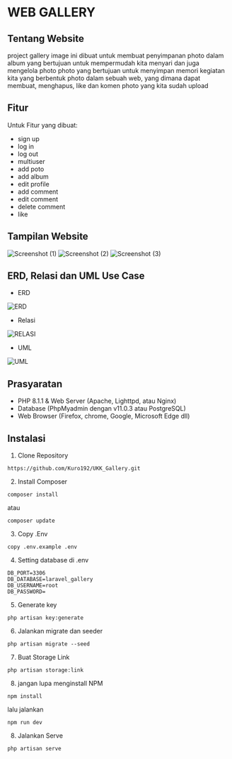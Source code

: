 # WEB GALLERY

## Tentang Website

project gallery image ini dibuat untuk membuat penyimpanan photo dalam album yang bertujuan untuk mempermudah kita menyari dan juga mengelola photo photo yang bertujuan untuk menyimpan memori kegiatan kita yang berbentuk photo dalam sebuah web, yang dimana dapat membuat, menghapus, like dan komen photo yang kita sudah upload

## Fitur

Untuk Fitur yang dibuat:
- sign up
- log in
- log out
- multiuser
- add poto
- add album
- edit profile
- add comment
- edit comment
- delete comment
- like

## Tampilan Website

![Screenshot (1)](https://github.com/dxxaja/v3-main/assets/126997743/4c2921c9-e05c-418f-99c6-f46301fdf695)
![Screenshot (2)](https://github.com/dxxaja/v3-main/assets/126997743/143db1a0-189d-4677-b725-e5651901c34d)
![Screenshot (3)](https://github.com/dxxaja/v3-main/assets/126997743/af3e5870-3377-4faa-81b8-9693c737e147)

## ERD, Relasi dan UML Use Case

- ERD

![ERD](https://github.com/dxxaja/v3-main/assets/126997743/d7d72b31-c857-41a6-8206-f046e24bf04a)


- Relasi

![RELASI](https://github.com/dxxaja/v3-main/assets/126997743/8a0aabda-68ca-4e32-a1a2-bc6114b82e63)

- UML

![UML](https://github.com/dxxaja/v3-main/assets/126997743/43e63125-5fc1-458a-90a8-b76b1840a7f1)

## Prasyaratan

- PHP 8.1.1 & Web Server (Apache, Lighttpd, atau Nginx)
- Database (PhpMyadmin dengan v11.0.3 atau PostgreSQL)
- Web Browser (Firefox, chrome, Google, Microsoft Edge dll)

## Instalasi
1. Clone Repository
```
https://github.com/Kuro192/UKK_Gallery.git
```

2. Install Composer
```
composer install
```
atau
```
composer update
```

3. Copy .Env
```
copy .env.example .env
```

4. Setting database di .env
```
DB_PORT=3306
DB_DATABASE=laravel_gallery
DB_USERNAME=root
DB_PASSWORD=
```

5. Generate key
```
php artisan key:generate
```

6. Jalankan migrate dan seeder
```
php artisan migrate --seed
```

7. Buat Storage Link
```
php artisan storage:link
```

8. jangan lupa menginstall NPM
```
npm install
```
lalu jalankan
```
npm run dev
```

8. Jalankan Serve
```
php artisan serve
```
